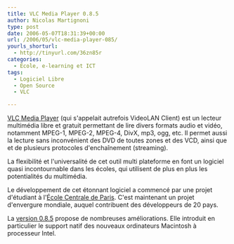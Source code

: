 ```yaml
---
title: VLC Media Player 0.8.5
author: Nicolas Martignoni
type: post
date: 2006-05-07T18:31:39+00:00
url: /2006/05/vlc-media-player-085/
yourls_shorturl:
  - http://tinyurl.com/36zn85r
categories:
  - École, e-learning et ICT
tags:
  - Logiciel Libre
  - Open Source
  - VLC

---
```

<a target="_blank" href="http://www.videolan.org/vlc/">VLC Media Player</a> (qui s'appelait autrefois VideoLAN Client) est un lecteur multimédia libre et gratuit permettant de lire divers formats audio et vidéo, notamment MPEG-1, MPEG-2, MPEG-4, DivX, mp3, ogg, etc. Il permet aussi la lecture sans inconvénient des DVD de toutes zones et des VCD, ainsi que et de plusieurs protocoles d'enchaînement (streaming).

La flexibilité et l'universalité de cet outil multi plateforme en font un logiciel quasi incontournable dans les écoles, qui utilisent de plus en plus les potentialités du multimédia.

Le développement de cet étonnant logiciel a commencé par une projet d'étudiant à l'<a target="_blank" href="http://www.ecp.fr/">École Centrale de Paris</a>. C'est maintenant un projet d'envergure mondiale, auquel contribuent des développeurs de 20 pays.

La <a target="_blank" href="http://developers.videolan.org/vlc/NEWS">version 0.8.5</a> propose de nombreuses améliorations. Elle introduit en particulier le support natif des nouveaux ordinateurs Macintosh à processeur Intel.